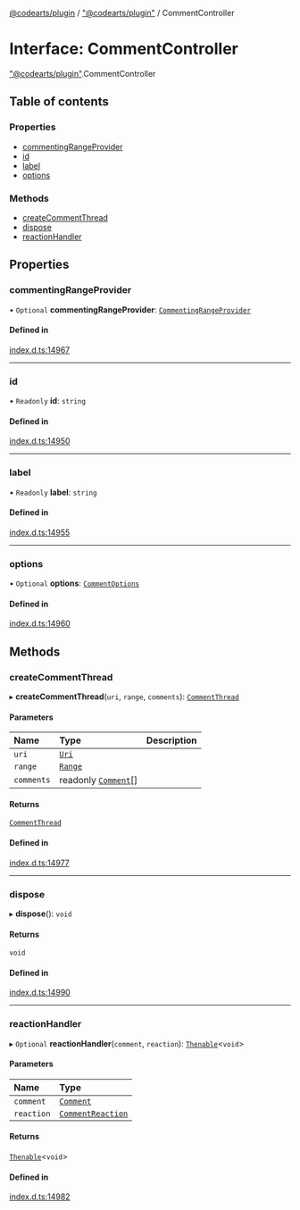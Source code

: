 [@codearts/plugin](../README.md) / ["@codearts/plugin"](../modules/_codearts_plugin_.md) / CommentController

# Interface: CommentController

["@codearts/plugin"](../modules/_codearts_plugin_.md).CommentController

## Table of contents

### Properties

- [commentingRangeProvider](codearts_plugin_.CommentController.md#commentingrangeprovider)
- [id](codearts_plugin_.CommentController.md#id)
- [label](codearts_plugin_.CommentController.md#label)
- [options](codearts_plugin_.CommentController.md#options)

### Methods

- [createCommentThread](codearts_plugin_.CommentController.md#createcommentthread)
- [dispose](codearts_plugin_.CommentController.md#dispose)
- [reactionHandler](codearts_plugin_.CommentController.md#reactionhandler)

## Properties

### commentingRangeProvider

• `Optional` **commentingRangeProvider**: [`CommentingRangeProvider`](codearts_plugin_.CommentingRangeProvider.md)

#### Defined in

[index.d.ts:14967](https://github.com/huaweicloud/cloudide-plugin-api/blob/b58031b/index.d.ts#L14967)

___

### id

• `Readonly` **id**: `string`

#### Defined in

[index.d.ts:14950](https://github.com/huaweicloud/cloudide-plugin-api/blob/b58031b/index.d.ts#L14950)

___

### label

• `Readonly` **label**: `string`

#### Defined in

[index.d.ts:14955](https://github.com/huaweicloud/cloudide-plugin-api/blob/b58031b/index.d.ts#L14955)

___

### options

• `Optional` **options**: [`CommentOptions`](codearts_plugin_.CommentOptions.md)

#### Defined in

[index.d.ts:14960](https://github.com/huaweicloud/cloudide-plugin-api/blob/b58031b/index.d.ts#L14960)

## Methods

### createCommentThread

▸ **createCommentThread**(`uri`, `range`, `comments`): [`CommentThread`](codearts_plugin_.CommentThread.md)

#### Parameters

| Name | Type | Description |
| :------ | :------ | :------ |
| `uri` | [`Uri`](../classes/codearts_plugin_.Uri.md) |  |
| `range` | [`Range`](../classes/codearts_plugin_.Range.md) |  |
| `comments` | readonly [`Comment`](codearts_plugin_.Comment.md)[] |  |

#### Returns

[`CommentThread`](codearts_plugin_.CommentThread.md)

#### Defined in

[index.d.ts:14977](https://github.com/huaweicloud/cloudide-plugin-api/blob/b58031b/index.d.ts#L14977)

___

### dispose

▸ **dispose**(): `void`

#### Returns

`void`

#### Defined in

[index.d.ts:14990](https://github.com/huaweicloud/cloudide-plugin-api/blob/b58031b/index.d.ts#L14990)

___

### reactionHandler

▸ `Optional` **reactionHandler**(`comment`, `reaction`): [`Thenable`](Thenable.md)<`void`\>

#### Parameters

| Name | Type |
| :------ | :------ |
| `comment` | [`Comment`](codearts_plugin_.Comment.md) |
| `reaction` | [`CommentReaction`](codearts_plugin_.CommentReaction.md) |

#### Returns

[`Thenable`](Thenable.md)<`void`\>

#### Defined in

[index.d.ts:14982](https://github.com/huaweicloud/cloudide-plugin-api/blob/b58031b/index.d.ts#L14982)

